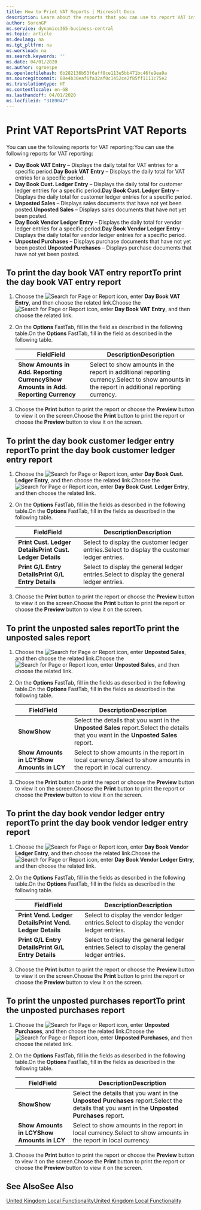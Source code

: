 ```yaml
---
title: How to Print VAT Reports | Microsoft Docs
description: Learn about the reports that you can use to report VAT information.
author: SorenGP
ms.service: dynamics365-business-central
ms.topic: article
ms.devlang: na
ms.tgt_pltfrm: na
ms.workload: na
ms.search.keywords: ''
ms.date: 04/01/2020
ms.author: sgroespe
ms.openlocfilehash: 6b282136b53f6aff0ce113e5bb471bc46fe9ea9a
ms.sourcegitcommit: 88e4b30eaf6fa32af0c1452ce2f85ff1111c75e2
ms.translationtype: HT
ms.contentlocale: en-GB
ms.lasthandoff: 04/01/2020
ms.locfileid: "3189047"
---
```

# <a name="print-vat-reports"></a><span data-ttu-id="46d06-103">Print VAT Reports</span><span class="sxs-lookup"><span data-stu-id="46d06-103">Print VAT Reports</span></span>
<span data-ttu-id="46d06-104">You can use the following reports for VAT reporting:</span><span class="sxs-lookup"><span data-stu-id="46d06-104">You can use the following reports for VAT reporting:</span></span>  

-   <span data-ttu-id="46d06-105">**Day Book VAT Entry** – Displays the daily total for VAT entries for a specific period.</span><span class="sxs-lookup"><span data-stu-id="46d06-105">**Day Book VAT Entry** – Displays the daily total for VAT entries for a specific period.</span></span>  
-   <span data-ttu-id="46d06-106">**Day Book Cust. Ledger Entry** – Displays the daily total for customer ledger entries for a specific period.</span><span class="sxs-lookup"><span data-stu-id="46d06-106">**Day Book Cust. Ledger Entry** – Displays the daily total for customer ledger entries for a specific period.</span></span>  
-   <span data-ttu-id="46d06-107">**Unposted Sales** – Displays sales documents that have not yet been posted.</span><span class="sxs-lookup"><span data-stu-id="46d06-107">**Unposted Sales** – Displays sales documents that have not yet been posted.</span></span>  
-   <span data-ttu-id="46d06-108">**Day Book Vendor Ledger Entry** – Displays the daily total for vendor ledger entries for a specific period.</span><span class="sxs-lookup"><span data-stu-id="46d06-108">**Day Book Vendor Ledger Entry** – Displays the daily total for vendor ledger entries for a specific period.</span></span>  
-   <span data-ttu-id="46d06-109">**Unposted Purchases** – Displays purchase documents that have not yet been posted.</span><span class="sxs-lookup"><span data-stu-id="46d06-109">**Unposted Purchases** – Displays purchase documents that have not yet been posted.</span></span>  

## <a name="to-print-the-day-book-vat-entry-report"></a><span data-ttu-id="46d06-110">To print the day book VAT entry report</span><span class="sxs-lookup"><span data-stu-id="46d06-110">To print the day book VAT entry report</span></span>  

1.  <span data-ttu-id="46d06-111">Choose the ![Search for Page or Report](../../media/ui-search/search_small.png "Search for Page or Report icon") icon, enter **Day Book VAT Entry**, and then choose the related link.</span><span class="sxs-lookup"><span data-stu-id="46d06-111">Choose the ![Search for Page or Report](../../media/ui-search/search_small.png "Search for Page or Report icon") icon, enter **Day Book VAT Entry**, and then choose the related link.</span></span>  
2.  <span data-ttu-id="46d06-112">On the **Options** FastTab, fill in the field as described in the following table.</span><span class="sxs-lookup"><span data-stu-id="46d06-112">On the **Options** FastTab, fill in the field as described in the following table.</span></span>  

    |<span data-ttu-id="46d06-113">Field</span><span class="sxs-lookup"><span data-stu-id="46d06-113">Field</span></span>|<span data-ttu-id="46d06-114">Description</span><span class="sxs-lookup"><span data-stu-id="46d06-114">Description</span></span>|  
    |---------------------------------|---------------------------------------|  
    |<span data-ttu-id="46d06-115">**Show Amounts in Add. Reporting Currency**</span><span class="sxs-lookup"><span data-stu-id="46d06-115">**Show Amounts in Add. Reporting Currency**</span></span>|<span data-ttu-id="46d06-116">Select to show amounts in the report in additional reporting currency.</span><span class="sxs-lookup"><span data-stu-id="46d06-116">Select to show amounts in the report in additional reporting currency.</span></span>|  

3.  <span data-ttu-id="46d06-117">Choose the **Print** button to print the report or choose the **Preview** button to view it on the screen.</span><span class="sxs-lookup"><span data-stu-id="46d06-117">Choose the **Print** button to print the report or choose the **Preview** button to view it on the screen.</span></span>  

## <a name="to-print-the-day-book-customer-ledger-entry-report"></a><span data-ttu-id="46d06-118">To print the day book customer ledger entry report</span><span class="sxs-lookup"><span data-stu-id="46d06-118">To print the day book customer ledger entry report</span></span>  

1.  <span data-ttu-id="46d06-119">Choose the ![Search for Page or Report](../../media/ui-search/search_small.png "Search for Page or Report icon") icon, enter **Day Book Cust. Ledger Entry**, and then choose the related link.</span><span class="sxs-lookup"><span data-stu-id="46d06-119">Choose the ![Search for Page or Report](../../media/ui-search/search_small.png "Search for Page or Report icon") icon, enter **Day Book Cust. Ledger Entry**, and then choose the related link.</span></span>  
2.  <span data-ttu-id="46d06-120">On the **Options** FastTab, fill in the fields as described in the following table.</span><span class="sxs-lookup"><span data-stu-id="46d06-120">On the **Options** FastTab, fill in the fields as described in the following table.</span></span>  

    |<span data-ttu-id="46d06-121">Field</span><span class="sxs-lookup"><span data-stu-id="46d06-121">Field</span></span>|<span data-ttu-id="46d06-122">Description</span><span class="sxs-lookup"><span data-stu-id="46d06-122">Description</span></span>|  
    |---------------------------------|---------------------------------------|  
    |<span data-ttu-id="46d06-123">**Print Cust. Ledger Details**</span><span class="sxs-lookup"><span data-stu-id="46d06-123">**Print Cust. Ledger Details**</span></span>|<span data-ttu-id="46d06-124">Select to display the customer ledger entries.</span><span class="sxs-lookup"><span data-stu-id="46d06-124">Select to display the customer ledger entries.</span></span>|  
    |<span data-ttu-id="46d06-125">**Print G/L Entry Details**</span><span class="sxs-lookup"><span data-stu-id="46d06-125">**Print G/L Entry Details**</span></span>|<span data-ttu-id="46d06-126">Select to display the general ledger entries.</span><span class="sxs-lookup"><span data-stu-id="46d06-126">Select to display the general ledger entries.</span></span>|  

3.  <span data-ttu-id="46d06-127">Choose the **Print** button to print the report or choose the **Preview** button to view it on the screen.</span><span class="sxs-lookup"><span data-stu-id="46d06-127">Choose the **Print** button to print the report or choose the **Preview** button to view it on the screen.</span></span>  

## <a name="to-print-the-unposted-sales-report"></a><span data-ttu-id="46d06-128">To print the unposted sales report</span><span class="sxs-lookup"><span data-stu-id="46d06-128">To print the unposted sales report</span></span>  

1.  <span data-ttu-id="46d06-129">Choose the ![Search for Page or Report](../../media/ui-search/search_small.png "Search for Page or Report icon") icon, enter **Unposted Sales**, and then choose the related link.</span><span class="sxs-lookup"><span data-stu-id="46d06-129">Choose the ![Search for Page or Report](../../media/ui-search/search_small.png "Search for Page or Report icon") icon, enter **Unposted Sales**, and then choose the related link.</span></span>  
2.  <span data-ttu-id="46d06-130">On the **Options** FastTab, fill in the fields as described in the following table.</span><span class="sxs-lookup"><span data-stu-id="46d06-130">On the **Options** FastTab, fill in the fields as described in the following table.</span></span>  

    |<span data-ttu-id="46d06-131">Field</span><span class="sxs-lookup"><span data-stu-id="46d06-131">Field</span></span>|<span data-ttu-id="46d06-132">Description</span><span class="sxs-lookup"><span data-stu-id="46d06-132">Description</span></span>|  
    |---------------------------------|---------------------------------------|  
    |<span data-ttu-id="46d06-133">**Show**</span><span class="sxs-lookup"><span data-stu-id="46d06-133">**Show**</span></span>|<span data-ttu-id="46d06-134">Select the details that you want in the **Unposted Sales** report.</span><span class="sxs-lookup"><span data-stu-id="46d06-134">Select the details that you want in the **Unposted Sales** report.</span></span>|  
    |<span data-ttu-id="46d06-135">**Show Amounts in LCY**</span><span class="sxs-lookup"><span data-stu-id="46d06-135">**Show Amounts in LCY**</span></span>|<span data-ttu-id="46d06-136">Select to show amounts in the report in local currency.</span><span class="sxs-lookup"><span data-stu-id="46d06-136">Select to show amounts in the report in local currency.</span></span>|  

3.  <span data-ttu-id="46d06-137">Choose the **Print** button to print the report or choose the **Preview** button to view it on the screen.</span><span class="sxs-lookup"><span data-stu-id="46d06-137">Choose the **Print** button to print the report or choose the **Preview** button to view it on the screen.</span></span>  

## <a name="to-print-the-day-book-vendor-ledger-entry-report"></a><span data-ttu-id="46d06-138">To print the day book vendor ledger entry report</span><span class="sxs-lookup"><span data-stu-id="46d06-138">To print the day book vendor ledger entry report</span></span>  

1.  <span data-ttu-id="46d06-139">Choose the ![Search for Page or Report](../../media/ui-search/search_small.png "Search for Page or Report icon") icon, enter **Day Book Vendor Ledger Entry**, and then choose the related link.</span><span class="sxs-lookup"><span data-stu-id="46d06-139">Choose the ![Search for Page or Report](../../media/ui-search/search_small.png "Search for Page or Report icon") icon, enter **Day Book Vendor Ledger Entry**, and then choose the related link.</span></span>  
2.  <span data-ttu-id="46d06-140">On the **Options** FastTab, fill in the fields as described in the following table.</span><span class="sxs-lookup"><span data-stu-id="46d06-140">On the **Options** FastTab, fill in the fields as described in the following table.</span></span>  

    |<span data-ttu-id="46d06-141">Field</span><span class="sxs-lookup"><span data-stu-id="46d06-141">Field</span></span>|<span data-ttu-id="46d06-142">Description</span><span class="sxs-lookup"><span data-stu-id="46d06-142">Description</span></span>|  
    |---------------------------------|---------------------------------------|  
    |<span data-ttu-id="46d06-143">**Print Vend. Ledger Details**</span><span class="sxs-lookup"><span data-stu-id="46d06-143">**Print Vend. Ledger Details**</span></span>|<span data-ttu-id="46d06-144">Select to display the vendor ledger entries.</span><span class="sxs-lookup"><span data-stu-id="46d06-144">Select to display the vendor ledger entries.</span></span>|  
    |<span data-ttu-id="46d06-145">**Print G/L Entry Details**</span><span class="sxs-lookup"><span data-stu-id="46d06-145">**Print G/L Entry Details**</span></span>|<span data-ttu-id="46d06-146">Select to display the general ledger entries.</span><span class="sxs-lookup"><span data-stu-id="46d06-146">Select to display the general ledger entries.</span></span>|  

3.  <span data-ttu-id="46d06-147">Choose the **Print** button to print the report or choose the **Preview** button to view it on the screen.</span><span class="sxs-lookup"><span data-stu-id="46d06-147">Choose the **Print** button to print the report or choose the **Preview** button to view it on the screen.</span></span>  

## <a name="to-print-the-unposted-purchases-report"></a><span data-ttu-id="46d06-148">To print the unposted purchases report</span><span class="sxs-lookup"><span data-stu-id="46d06-148">To print the unposted purchases report</span></span>  

1.  <span data-ttu-id="46d06-149">Choose the ![Search for Page or Report](../../media/ui-search/search_small.png "Search for Page or Report icon") icon, enter **Unposted Purchases**, and then choose the related link.</span><span class="sxs-lookup"><span data-stu-id="46d06-149">Choose the ![Search for Page or Report](../../media/ui-search/search_small.png "Search for Page or Report icon") icon, enter **Unposted Purchases**, and then choose the related link.</span></span>  
2.  <span data-ttu-id="46d06-150">On the **Options** FastTab, fill in the fields as described in the following table.</span><span class="sxs-lookup"><span data-stu-id="46d06-150">On the **Options** FastTab, fill in the fields as described in the following table.</span></span>  

    |<span data-ttu-id="46d06-151">Field</span><span class="sxs-lookup"><span data-stu-id="46d06-151">Field</span></span>|<span data-ttu-id="46d06-152">Description</span><span class="sxs-lookup"><span data-stu-id="46d06-152">Description</span></span>|  
    |---------------------------------|---------------------------------------|  
    |<span data-ttu-id="46d06-153">**Show**</span><span class="sxs-lookup"><span data-stu-id="46d06-153">**Show**</span></span>|<span data-ttu-id="46d06-154">Select the details that you want in the **Unposted Purchases** report.</span><span class="sxs-lookup"><span data-stu-id="46d06-154">Select the details that you want in the **Unposted Purchases** report.</span></span>|  
    |<span data-ttu-id="46d06-155">**Show Amounts in LCY**</span><span class="sxs-lookup"><span data-stu-id="46d06-155">**Show Amounts in LCY**</span></span>|<span data-ttu-id="46d06-156">Select to show amounts in the report in local currency.</span><span class="sxs-lookup"><span data-stu-id="46d06-156">Select to show amounts in the report in local currency.</span></span>|  

3.  <span data-ttu-id="46d06-157">Choose the **Print** button to print the report or choose the **Preview** button to view it on the screen.</span><span class="sxs-lookup"><span data-stu-id="46d06-157">Choose the **Print** button to print the report or choose the **Preview** button to view it on the screen.</span></span>  

## <a name="see-also"></a><span data-ttu-id="46d06-158">See Also</span><span class="sxs-lookup"><span data-stu-id="46d06-158">See Also</span></span>  
[<span data-ttu-id="46d06-159">United Kingdom Local Functionality</span><span class="sxs-lookup"><span data-stu-id="46d06-159">United Kingdom Local Functionality</span></span>](united-kingdom-local-functionality.md)
